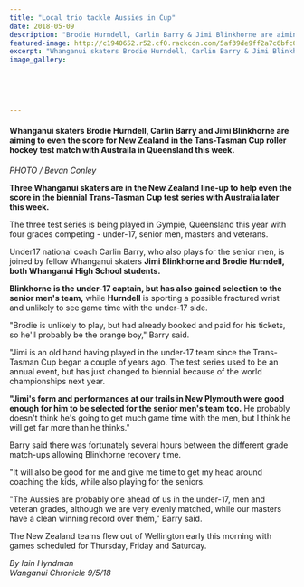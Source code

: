 ```yaml
---
title: "Local trio tackle Aussies in Cup"
date: 2018-05-09
description: "Brodie Hurndell, Carlin Barry & Jimi Blinkhorne are aiming to even the score for NZ in the Tans-Tasman Cup roller hockey.."
featured-image: http://c1940652.r52.cf0.rackcdn.com/5af39de9ff2a7c6bfc001c51/jimi-blinkhorne--Brodi-Hurndell-chron-9-May.jpg
excerpt: "Whanganui skaters Brodie Hurndell, Carlin Barry & Jimi Blinkhorne are aiming to even the score for New Zealand in the Tans-Tasman Cup roller hockey test match with Austraila."
image_gallery:
    
    
    
    
    
---
```


<h4><span>Whanganui skaters Brodie Hurndell, Carlin Barry and Jimi Blinkhorne are aiming to even the score for New Zealand in the Tans-Tasman Cup roller hockey test match with Austraila in Queensland this week.</span></h4>
<p><em>PHOTO / Bevan Conley</em></p>
<p class="element element-paragraph"><strong>Three Whanganui skaters are in the New Zealand line-up to help even the score in the biennial Trans-Tasman Cup test series with Australia later this week.</strong></p>
<p class="element element-paragraph">The three test series is being played in Gympie, Queensland this year with four grades competing - under-17, senior men, masters and veterans.</p>
<p class="element element-paragraph">Under17 national coach Carlin Barry, who also plays for the senior men, is joined by fellow Whanganui skaters <strong>Jimi Blinkhorne and Brodie Hurndell, both Whanganui High School students.</strong></p>
<p class="element element-paragraph"><strong>Blinkhorne</strong> <strong>is the under-17 captain, but has also gained selection to the senior men's team,</strong> while <strong>Hurndell</strong> is sporting a possible fractured wrist and unlikely to see game time with the under-17 side.</p>
<p class="element element-paragraph">"Brodie is unlikely to play, but had already booked and paid for his tickets, so he'll probably be the orange boy," Barry said.</p>
<p class="element element-paragraph">"Jimi is an old hand having played in the under-17 team since the Trans-Tasman Cup began a couple of years ago. The test series used to be an annual event, but has just changed to biennial because of the world championships next year.</p>
<p class="element element-paragraph"><strong>"Jimi's form and performances at our trails in New Plymouth were good enough for him to be selected for the senior men's team too.</strong> He probably doesn't think he's going to get much game time with the men, but I think he will get far more than he thinks."</p>
<p class="element element-paragraph">Barry said there was fortunately several hours between the different grade match-ups allowing Blinkhorne recovery time.</p>
<p class="element element-paragraph">"It will also be good for me and give me time to get my head around coaching the kids, while also playing for the seniors.</p>
<p class="element element-paragraph">"The Aussies are probably one ahead of us in the under-17, men and veteran grades, although we are very evenly matched, while our masters have a clean winning record over them," Barry said.</p>
<p class="element element-paragraph">The New Zealand teams flew out of Wellington early this morning with games scheduled for Thursday, Friday and Saturday.</p>
<p><em>By Iain Hyndman</em><br /><em>Wanganui Chronicle 9/5/18</em></p>

